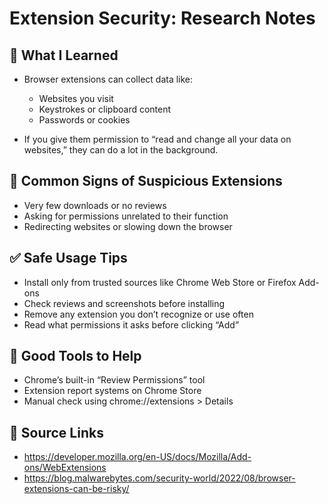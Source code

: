 # Extension Security: Research Notes

## 🔐 What I Learned
- Browser extensions can collect data like:
  - Websites you visit
  - Keystrokes or clipboard content
  - Passwords or cookies

- If you give them permission to “read and change all your data on websites,” they can do a lot in the background.

## 🧠 Common Signs of Suspicious Extensions
- Very few downloads or no reviews
- Asking for permissions unrelated to their function
- Redirecting websites or slowing down the browser

## ✅ Safe Usage Tips
- Install only from trusted sources like Chrome Web Store or Firefox Add-ons
- Check reviews and screenshots before installing
- Remove any extension you don’t recognize or use often
- Read what permissions it asks before clicking “Add”

## 🧷 Good Tools to Help
- Chrome’s built-in “Review Permissions” tool
- Extension report systems on Chrome Store
- Manual check using chrome://extensions > Details

## 📝 Source Links
- https://developer.mozilla.org/en-US/docs/Mozilla/Add-ons/WebExtensions
- https://blog.malwarebytes.com/security-world/2022/08/browser-extensions-can-be-risky/
